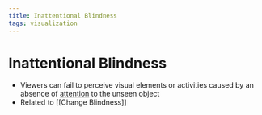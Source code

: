 ```yaml
---
title: Inattentional Blindness
tags: visualization
---
```


# Inattentional Blindness
- Viewers can fail to perceive visual elements or activities caused by an absence of [attention](Attention.md) to the unseen object
- Related to [[Change Blindness]]























































































